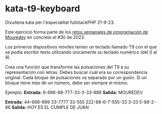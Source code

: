 # kata-t9-keyboard

Divuitena kata per l'especialitat fullstackPHP 21-9-23.


Este ejercicio forma parte de los [retos semanales de programación de Mouredev](https://retosdeprogramacion.com/semanales2023) en concreto el #30 de 2023.



Los primeros dispositivos móviles tenían un teclado llamado T9
con el que se podía escribir texto utilizando únicamente su
teclado numérico (del 0 al 9).

Crea una función que transforme las pulsaciones del T9 a su
representación con letras.
Debes buscar cuál era su correspondencia original.
Cada bloque de pulsaciones va separado por un guión.
Si un bloque tiene más de un número, debe ser siempre el mismo.

Ejemplo:
**Entrada:** 6-666-88-777-33-3-33-888
**Salida:** MOUREDEV

**Entrada:** 44-666-999 33-7777 33-555 222-88-6-7-555-33 3-33 5-88-2-66
**Salida:** HOY ES EL CUMPLE DE JUAN
